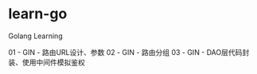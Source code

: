 # learn-go
Golang Learning

01 - GIN - 路由URL设计、参数
02 - GIN - 路由分组
03 - GIN - DAO层代码封装、使用中间件模拟鉴权






